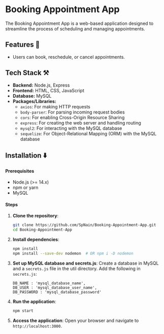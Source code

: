 # Booking Appointment App

The Booking Appointment App is a web-based application designed to streamline the process of scheduling and managing appointments.

## Features 📝

- Users can book, reschedule, or cancel appointments.


## Tech Stack ⚒

*   **Backend:** Node.js, Express
*   **Frontend:** HTML, CSS, JavaScript
*   **Database:** MySQL
*   **Packages/Libraries:**
    *   `axios`: For making HTTP requests
    *   `body-parser`: For parsing incoming request bodies
    *   `cors`: For enabling Cross-Origin Resource Sharing
    *   `express`: For creating the web server and handling routing
    *   `mysql2`: For interacting with the MySQL database
    *   `sequelize`: For Object-Relational Mapping (ORM) with the MySQL database

## Installation ⬇️

#### Prerequisites

- Node.js (>= 14.x)
- npm or yarn
- MySQL

#### Steps

1. **Clone the repository**:
   ```sh
   git clone https://github.com/SpNain/Booking-Appointment-App.git
   cd Booking-Appointment-App
   ```

2. **Install dependencies**:
   ```sh
   npm install
   npm install --save-dev nodemon  # OR npm i -D nodemon
   ```

3. **Set up MySQL database and secrets.js**:
   Create a database in MySQL and a `secrets.js` file in the util directory.
   Add the following in `secrets.js`:
   ```
   DB_NAME : 'mysql_database_name',
   DB_USER : 'mysql_database_user_name',
   DB_PASSWORD : 'mysql_database_password'
   ```

4. **Run the application**:
   ```sh
   npm start
   ```

5. **Access the application**:
   Open your browser and navigate to `http://localhost:3000`.
